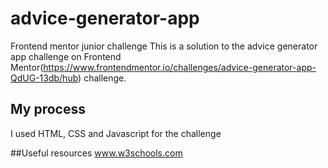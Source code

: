 # advice-generator-app
Frontend mentor junior challenge
This is a solution to the advice generator app challenge on Frontend Mentor(https://www.frontendmentor.io/challenges/advice-generator-app-QdUG-13db/hub) challenge.

## My process
I used HTML, CSS and Javascript for the challenge


##Useful resources
www.w3schools.com
